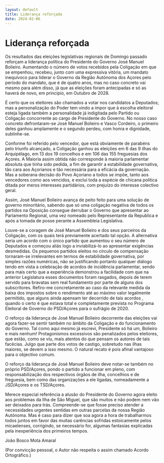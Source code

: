 ```yaml
---
layout: default
title: Liderança reforçada
date: 2024-02-06
---
```

# Liderança reforçada

Os resultados das eleições legislativas regionais de Domingo passado reforçam a liderança política do Presidente do Governo José Manuel Bolieiro. Aumentando o número de votos recebidos pela Coligação em que se empenhou, recebeu, junto com uma expressiva vitória, um mandato inequívoco para liderar o Governo da Região Autónoma dos Açores pelo período do mandato, que é de quatro anos, mas no caso concreto vai mesmo para além disso, já que as eleições foram antecipadas e só as haverá de novo, em princípio, em Outubro de 2028.

É certo que os eleitores são chamados a votar nos candidatos a Deputados; mas a personalização do Poder tem vindo a impor que à escolha eleitoral esteja ligada também a personalidade já indigitada pelo Partido ou Coligação concorrente ao cargo de Presidente do Governo. No nosso caso concreto defrontaram-se José Manuel Bolieiro e Vasco Cordeiro, o primeiro deles ganhou amplamente e o segundo perdeu, com honra e dignidade, sublinhe-se.

Conforme foi referido pelo vencedor, que está obviamente de parabéns pelo triunfo alcançado, a Coligação ganhou as eleições em 6 das 9 ilhas do Arquipélago, em 13 dos 19 concelhos e em 106 das 155 freguesias dos Açores.  A Maioria assim obtida não corresponde à maioria parlamentar absoluta que tinha sido pedida, a fim de garantir a estabilidade governativa, tão cara aos Açorianos e tão necessária para a eficácia da governação. Mas a soberana decisão do Povo Açoriano a todos se impõe, tanto aos vencedores como aos vencidos, e exclui toda a espécie de chicana política ditada por meros interesses partidários, com prejuízo do interesse colectivo geral. 

Assim, José Manuel Bolieiro avança de peito feito para uma solução de governo minoritário, sabendo que só uma coligação negativa de todos os partidos na Oposição consegue derrubar o Governo que apresentar ao Parlamento Regional, uma vez nomeado pelo Representante da Republica e após a tomada de posse perante a Assembleia Legislativa.

Louve-se a coragem de José Manuel Bolieiro e dos seus parceiros da Coligação, com os quais terá previamente acertado tal opção. A alternativa seria um acordo com o único partido que aumentou o seu número de Deputados e começou aliás logo a inviabilizá-lo ao apresentar exigências desmedidas. Os pequenos partidos eleitos no círculo de compensação tornaram-se irrelevantes em termos de estabilidade governativa, por simples razões numéricas, não se justificando portanto qualquer diálogo tendo em vista a celebração de acordos de incidência parlamentar, sendo para mais certo que a experiência demonstrou a facilidade com que na anterior Legislatura esses documentos foram rasgados, depois de terem servido para bravatas sem real fundamento por parte de alguns dos subscritores. Refiro-me concretamente ao caso da relevante medida da baixa dos impostos sobre o rendimento até ao máximo valor legalmente permitido, que alguns ainda apensam ter decorrido de tais acordos , quando o certo é que estava total e completamente prevista no Programa Eleitoral de Governo do PSD/Açores para o sufrágio de 2020.

O reforço da liderança de José Manuel Bolieiro decorrente das eleições vai agora fazer-se sentir também no âmbito da Coligação e do funcionamento do Governo. Tal como aqui mesmo já escrevi, Presidente só há um, Bolieiro e mais nenhum! Protagonismos excessivos são penalizados pelos eleitores, que estão, como se viu, mais atentos do que pensam os autores de tais facécias. Julgo que parte dos votos de castigo, sobretudo nas ilhas maiores, se devem a isso mesmo. O natural recato é pois afinal vantajoso para o objectivo comum. 

O reforço da liderança de José Manuel Bolieiro deve notar-se também no próprio PSD/Açores, pondo o partido a funcionar em pleno, com responsabilização dos respectivos órgãos de ilha, concelhios e de freguesia, bem como das organizações a ele ligadas, nomeadamente a JSD/Açores e os TSD/Açores.

Merece especial referência a alusão do Presidente do Governo agora eleito aos problemas da Ilha de São Miguel, que são muitos e não podem nem vão ser deixados para trás. Compreende-se que fosse preciso atender a necessidades urgentes sentidas em outras parcelas da nossa Região Autónoma. Mas é caso para dizer que soa agora a hora de trabalharmos todos juntos em favor das muitas carências sofridas estoicamente pelos micaelenses, corrigindo, se necessário for, algumas fantasias explicadas pela  inexperiência dos primeiros tempos.


João Bosco Mota Amaral

(Por convicção pessoal, o Autor não respeita o assim chamado Acordo Ortográfico.)